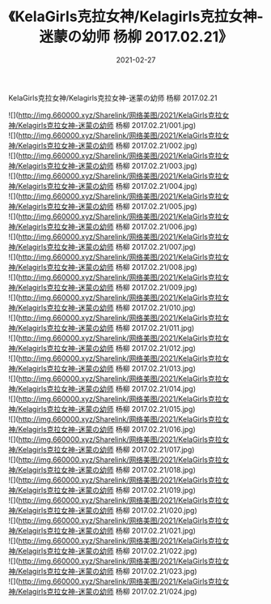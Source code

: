 ﻿---
layout: post
title:  《KelaGirls克拉女神/Kelagirls克拉女神-迷蒙の幼师 杨柳 2017.02.21》
date:   2021-02-27
img: http://img.660000.xyz/Sharelink/网络美图/2021/KelaGirls克拉女神/Kelagirls克拉女神-迷蒙の幼师 杨柳 2017.02.21/000.jpg
categories: [美女, 清纯, 唯美]
---

KelaGirls克拉女神/Kelagirls克拉女神-迷蒙の幼师 杨柳 2017.02.21

 ![](http://img.660000.xyz/Sharelink/网络美图/2021/KelaGirls克拉女神/Kelagirls克拉女神-迷蒙の幼师 杨柳 2017.02.21/001.jpg) <br>![](http://img.660000.xyz/Sharelink/网络美图/2021/KelaGirls克拉女神/Kelagirls克拉女神-迷蒙の幼师 杨柳 2017.02.21/002.jpg) <br>![](http://img.660000.xyz/Sharelink/网络美图/2021/KelaGirls克拉女神/Kelagirls克拉女神-迷蒙の幼师 杨柳 2017.02.21/003.jpg) <br>![](http://img.660000.xyz/Sharelink/网络美图/2021/KelaGirls克拉女神/Kelagirls克拉女神-迷蒙の幼师 杨柳 2017.02.21/004.jpg) <br>![](http://img.660000.xyz/Sharelink/网络美图/2021/KelaGirls克拉女神/Kelagirls克拉女神-迷蒙の幼师 杨柳 2017.02.21/005.jpg) <br>![](http://img.660000.xyz/Sharelink/网络美图/2021/KelaGirls克拉女神/Kelagirls克拉女神-迷蒙の幼师 杨柳 2017.02.21/006.jpg) <br>![](http://img.660000.xyz/Sharelink/网络美图/2021/KelaGirls克拉女神/Kelagirls克拉女神-迷蒙の幼师 杨柳 2017.02.21/007.jpg) <br>![](http://img.660000.xyz/Sharelink/网络美图/2021/KelaGirls克拉女神/Kelagirls克拉女神-迷蒙の幼师 杨柳 2017.02.21/008.jpg) <br>![](http://img.660000.xyz/Sharelink/网络美图/2021/KelaGirls克拉女神/Kelagirls克拉女神-迷蒙の幼师 杨柳 2017.02.21/009.jpg) <br>![](http://img.660000.xyz/Sharelink/网络美图/2021/KelaGirls克拉女神/Kelagirls克拉女神-迷蒙の幼师 杨柳 2017.02.21/010.jpg) <br>![](http://img.660000.xyz/Sharelink/网络美图/2021/KelaGirls克拉女神/Kelagirls克拉女神-迷蒙の幼师 杨柳 2017.02.21/011.jpg) <br>![](http://img.660000.xyz/Sharelink/网络美图/2021/KelaGirls克拉女神/Kelagirls克拉女神-迷蒙の幼师 杨柳 2017.02.21/012.jpg) <br>![](http://img.660000.xyz/Sharelink/网络美图/2021/KelaGirls克拉女神/Kelagirls克拉女神-迷蒙の幼师 杨柳 2017.02.21/013.jpg) <br>![](http://img.660000.xyz/Sharelink/网络美图/2021/KelaGirls克拉女神/Kelagirls克拉女神-迷蒙の幼师 杨柳 2017.02.21/014.jpg) <br>![](http://img.660000.xyz/Sharelink/网络美图/2021/KelaGirls克拉女神/Kelagirls克拉女神-迷蒙の幼师 杨柳 2017.02.21/015.jpg) <br>![](http://img.660000.xyz/Sharelink/网络美图/2021/KelaGirls克拉女神/Kelagirls克拉女神-迷蒙の幼师 杨柳 2017.02.21/016.jpg) <br>![](http://img.660000.xyz/Sharelink/网络美图/2021/KelaGirls克拉女神/Kelagirls克拉女神-迷蒙の幼师 杨柳 2017.02.21/017.jpg) <br>![](http://img.660000.xyz/Sharelink/网络美图/2021/KelaGirls克拉女神/Kelagirls克拉女神-迷蒙の幼师 杨柳 2017.02.21/018.jpg) <br>![](http://img.660000.xyz/Sharelink/网络美图/2021/KelaGirls克拉女神/Kelagirls克拉女神-迷蒙の幼师 杨柳 2017.02.21/019.jpg) <br>![](http://img.660000.xyz/Sharelink/网络美图/2021/KelaGirls克拉女神/Kelagirls克拉女神-迷蒙の幼师 杨柳 2017.02.21/020.jpg) <br>![](http://img.660000.xyz/Sharelink/网络美图/2021/KelaGirls克拉女神/Kelagirls克拉女神-迷蒙の幼师 杨柳 2017.02.21/021.jpg) <br>![](http://img.660000.xyz/Sharelink/网络美图/2021/KelaGirls克拉女神/Kelagirls克拉女神-迷蒙の幼师 杨柳 2017.02.21/022.jpg) <br>![](http://img.660000.xyz/Sharelink/网络美图/2021/KelaGirls克拉女神/Kelagirls克拉女神-迷蒙の幼师 杨柳 2017.02.21/023.jpg) <br>![](http://img.660000.xyz/Sharelink/网络美图/2021/KelaGirls克拉女神/Kelagirls克拉女神-迷蒙の幼师 杨柳 2017.02.21/024.jpg) <br>